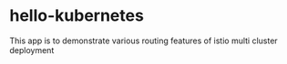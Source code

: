 # hello-kubernetes
This app is to demonstrate various routing features of istio multi cluster deployment
